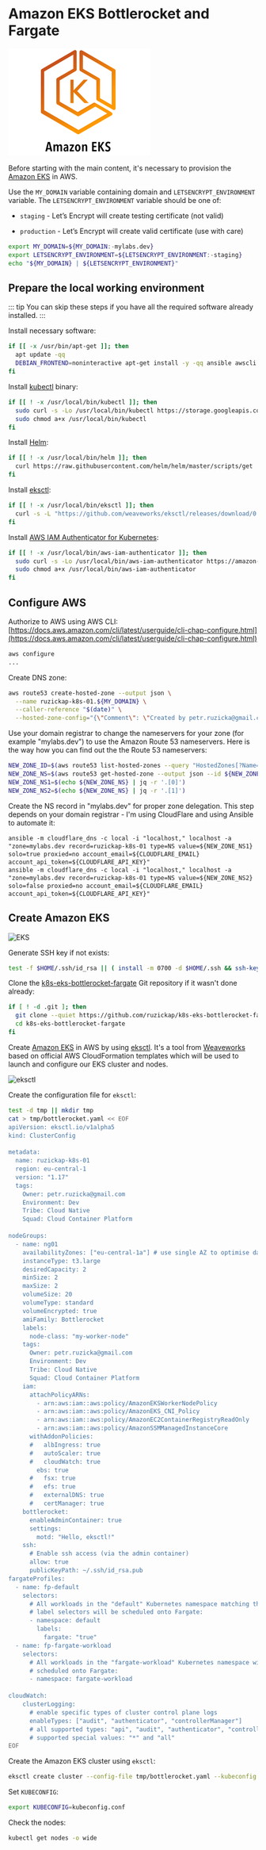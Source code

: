 # Amazon EKS Bottlerocket and Fargate

![Amazon EKS](https://raw.githubusercontent.com/cncf/landscape/7f5b02ecba914a32912e77fc78e1c54d1c2f98ec/hosted_logos/amazon-eks.svg?sanitize=true
"Amazon EKS")

Before starting with the main content, it's necessary to provision
the [Amazon EKS](https://aws.amazon.com/eks/) in AWS.

Use the `MY_DOMAIN` variable containing domain and `LETSENCRYPT_ENVIRONMENT`
variable.
The `LETSENCRYPT_ENVIRONMENT` variable should be one of:

* `staging` - Let’s Encrypt will create testing certificate (not valid)

* `production` - Let’s Encrypt will create valid certificate (use with care)

```bash
export MY_DOMAIN=${MY_DOMAIN:-mylabs.dev}
export LETSENCRYPT_ENVIRONMENT=${LETSENCRYPT_ENVIRONMENT:-staging}
echo "${MY_DOMAIN} | ${LETSENCRYPT_ENVIRONMENT}"
```

## Prepare the local working environment

::: tip
You can skip these steps if you have all the required software already
installed.
:::

Install necessary software:

```bash
if [[ -x /usr/bin/apt-get ]]; then
  apt update -qq
  DEBIAN_FRONTEND=noninteractive apt-get install -y -qq ansible awscli git jq sudo
fi
```

Install [kubectl](https://github.com/kubernetes/kubectl) binary:

```bash
if [[ ! -x /usr/local/bin/kubectl ]]; then
  sudo curl -s -Lo /usr/local/bin/kubectl https://storage.googleapis.com/kubernetes-release/release/v1.18.10/bin/linux/amd64/kubectl
  sudo chmod a+x /usr/local/bin/kubectl
fi
```

Install [Helm](https://helm.sh/):

```bash
if [[ ! -x /usr/local/bin/helm ]]; then
  curl https://raw.githubusercontent.com/helm/helm/master/scripts/get | bash -s -- --version v3.3.4
fi
```

Install [eksctl](https://eksctl.io/):

```bash
if [[ ! -x /usr/local/bin/eksctl ]]; then
  curl -s -L "https://github.com/weaveworks/eksctl/releases/download/0.30.0/eksctl_Linux_amd64.tar.gz" | sudo tar xz -C /usr/local/bin/
fi
```

Install [AWS IAM Authenticator for Kubernetes](https://github.com/kubernetes-sigs/aws-iam-authenticator):

```bash
if [[ ! -x /usr/local/bin/aws-iam-authenticator ]]; then
  sudo curl -s -Lo /usr/local/bin/aws-iam-authenticator https://amazon-eks.s3.us-west-2.amazonaws.com/1.18.8/2020-09-18/bin/linux/amd64/aws-iam-authenticator
  sudo chmod a+x /usr/local/bin/aws-iam-authenticator
fi
```

## Configure AWS

Authorize to AWS using AWS CLI: [https://docs.aws.amazon.com/cli/latest/userguide/cli-chap-configure.html](https://docs.aws.amazon.com/cli/latest/userguide/cli-chap-configure.html)

```bash
aws configure
...
```

Create DNS zone:

```bash
aws route53 create-hosted-zone --output json \
  --name ruzickap-k8s-01.${MY_DOMAIN} \
  --caller-reference "$(date)" \
  --hosted-zone-config="{\"Comment\": \"Created by petr.ruzicka@gmail.com\", \"PrivateZone\": false}" | jq
```

Use your domain registrar to change the nameservers for your zone (for example
"mylabs.dev") to use the Amazon Route 53 nameservers. Here is the way how you
can find out the the Route 53 nameservers:

```bash
NEW_ZONE_ID=$(aws route53 list-hosted-zones --query "HostedZones[?Name==\`ruzickap-k8s-01.mylabs.dev.\`].Id" --output text)
NEW_ZONE_NS=$(aws route53 get-hosted-zone --output json --id ${NEW_ZONE_ID} --query "DelegationSet.NameServers")
NEW_ZONE_NS1=$(echo ${NEW_ZONE_NS} | jq -r '.[0]')
NEW_ZONE_NS2=$(echo ${NEW_ZONE_NS} | jq -r '.[1]')
```

Create the NS record in "mylabs.dev" for proper zone delegation.
This step depends on your domain registrar - I'm using CloudFlare and using
Ansible to automate it:

```shell
ansible -m cloudflare_dns -c local -i "localhost," localhost -a "zone=mylabs.dev record=ruzickap-k8s-01 type=NS value=${NEW_ZONE_NS1} solo=true proxied=no account_email=${CLOUDFLARE_EMAIL} account_api_token=${CLOUDFLARE_API_KEY}"
ansible -m cloudflare_dns -c local -i "localhost," localhost -a "zone=mylabs.dev record=ruzickap-k8s-01 type=NS value=${NEW_ZONE_NS2} solo=false proxied=no account_email=${CLOUDFLARE_EMAIL} account_api_token=${CLOUDFLARE_API_KEY}"
```

## Create Amazon EKS

![EKS](https://raw.githubusercontent.com/aws-samples/eks-workshop/65b766c494a5b4f5420b2912d8373c4957163541/static/images/3-service-animated.gif
"EKS")

Generate SSH key if not exists:

```bash
test -f $HOME/.ssh/id_rsa || ( install -m 0700 -d $HOME/.ssh && ssh-keygen -b 2048 -t rsa -f $HOME/.ssh/id_rsa -q -N "" )
```

Clone the [k8s-eks-bottlerocket-fargate](https://github.com/ruzickap/k8s-eks-bottlerocket-fargate)
Git repository if it wasn't done already:

```bash
if [ ! -d .git ]; then
  git clone --quiet https://github.com/ruzickap/k8s-eks-bottlerocket-fargate
  cd k8s-eks-bottlerocket-fargate
fi
```

Create [Amazon EKS](https://aws.amazon.com/eks/) in AWS by using [eksctl](https://eksctl.io/).
It's a tool from [Weaveworks](https://weave.works/) based on official
AWS CloudFormation templates which will be used to launch and configure our
EKS cluster and nodes.

![eksctl](https://raw.githubusercontent.com/weaveworks/eksctl/c365149fc1a0b8d357139cbd6cda5aee8841c16c/logo/eksctl.png
"eksctl")

Create the configuration file for `eksctl`:

```bash
test -d tmp || mkdir tmp
cat > tmp/bottlerocket.yaml << EOF
apiVersion: eksctl.io/v1alpha5
kind: ClusterConfig

metadata:
  name: ruzickap-k8s-01
  region: eu-central-1
  version: "1.17"
  tags:
    Owner: petr.ruzicka@gmail.com
    Environment: Dev
    Tribe: Cloud Native
    Squad: Cloud Container Platform

nodeGroups:
  - name: ng01
    availabilityZones: ["eu-central-1a"] # use single AZ to optimise data transfer between instances
    instanceType: t3.large
    desiredCapacity: 2
    minSize: 2
    maxSize: 2
    volumeSize: 20
    volumeType: standard
    volumeEncrypted: true
    amiFamily: Bottlerocket
    labels:
      node-class: "my-worker-node"
    tags:
      Owner: petr.ruzicka@gmail.com
      Environment: Dev
      Tribe: Cloud Native
      Squad: Cloud Container Platform
    iam:
      attachPolicyARNs:
        - arn:aws:iam::aws:policy/AmazonEKSWorkerNodePolicy
        - arn:aws:iam::aws:policy/AmazonEKS_CNI_Policy
        - arn:aws:iam::aws:policy/AmazonEC2ContainerRegistryReadOnly
        - arn:aws:iam::aws:policy/AmazonSSMManagedInstanceCore
      withAddonPolicies:
      #   albIngress: true
      #   autoScaler: true
      #   cloudWatch: true
        ebs: true
      #   fsx: true
      #   efs: true
      #   externalDNS: true
      #   certManager: true
    bottlerocket:
      enableAdminContainer: true
      settings:
        motd: "Hello, eksctl!"
    ssh:
      # Enable ssh access (via the admin container)
      allow: true
      publicKeyPath: ~/.ssh/id_rsa.pub
fargateProfiles:
  - name: fp-default
    selectors:
      # All workloads in the "default" Kubernetes namespace matching the following
      # label selectors will be scheduled onto Fargate:
      - namespace: default
        labels:
          fargate: "true"
  - name: fp-fargate-workload
    selectors:
      # All workloads in the "fargate-workload" Kubernetes namespace will be
      # scheduled onto Fargate:
      - namespace: fargate-workload

cloudWatch:
    clusterLogging:
      # enable specific types of cluster control plane logs
      enableTypes: ["audit", "authenticator", "controllerManager"]
      # all supported types: "api", "audit", "authenticator", "controllerManager", "scheduler"
      # supported special values: "*" and "all"
EOF
```

Create the Amazon EKS cluster using `eksctl`:

```bash
eksctl create cluster --config-file tmp/bottlerocket.yaml --kubeconfig kubeconfig.conf
```

Set `KUBECONFIG`:

```bash
export KUBECONFIG=kubeconfig.conf
```

Check the nodes:

```bash
kubectl get nodes -o wide
```
